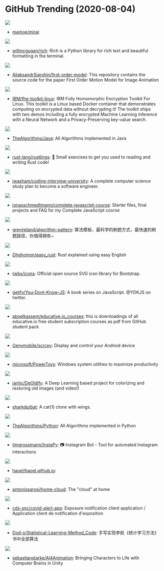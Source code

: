 # GitHub Trending (2020-08-04)

![](https://img.shields.io/badge/none-New%2084-green?style=flat-square&logo=appveyor)
- [mamoe/mirai](https://github.com/mamoe/mirai): 

![](https://img.shields.io/badge/Python-New%20224-green?style=flat-square&logo=appveyor)
- [willmcgugan/rich](https://github.com/willmcgugan/rich): Rich is a Python library for rich text and beautiful formatting in the terminal.

![](https://img.shields.io/badge/Jupyter%20Notebook-New%20119-green?style=flat-square&logo=appveyor)
- [AliaksandrSiarohin/first-order-model](https://github.com/AliaksandrSiarohin/first-order-model): This repository contains the source code for the paper First Order Motion Model for Image Animation

![](https://img.shields.io/badge/C%2B%2B-New%20259-green?style=flat-square&logo=appveyor)
- [IBM/fhe-toolkit-linux](https://github.com/IBM/fhe-toolkit-linux): IBM Fully Homomorphic Encryption Toolkit For Linux. This toolkit is a Linux based Docker container that demonstrates computing on encrypted data without decrypting it! The toolkit ships with two demos including a fully encrypted Machine Learning inference with a Neural Network and a Privacy-Preserving key-value search.

![](https://img.shields.io/badge/Java-New%20224-green?style=flat-square&logo=appveyor)
- [TheAlgorithms/Java](https://github.com/TheAlgorithms/Java): All Algorithms implemented in Java

![](https://img.shields.io/badge/Rust-New%2053-green?style=flat-square&logo=appveyor)
- [rust-lang/rustlings](https://github.com/rust-lang/rustlings): 🦀 Small exercises to get you used to reading and writing Rust code!

![](https://img.shields.io/badge/none-New%20618-green?style=flat-square&logo=appveyor)
- [jwasham/coding-interview-university](https://github.com/jwasham/coding-interview-university): A complete computer science study plan to become a software engineer.

![](https://img.shields.io/badge/JavaScript-New%2084-green?style=flat-square&logo=appveyor)
- [jonasschmedtmann/complete-javascript-course](https://github.com/jonasschmedtmann/complete-javascript-course): Starter files, final projects and FAQ for my Complete JavaScript course

![](https://img.shields.io/badge/Go-New%20234-green?style=flat-square&logo=appveyor)
- [greyireland/algorithm-pattern](https://github.com/greyireland/algorithm-pattern): 算法模板，最科学的刷题方式，最快速的刷题路径，你值得拥有~

![](https://img.shields.io/badge/Shell-New%20135-green?style=flat-square&logo=appveyor)
- [Dhghomon/easy_rust](https://github.com/Dhghomon/easy_rust): Rust explained using easy English

![](https://img.shields.io/badge/JavaScript-New%20471-green?style=flat-square&logo=appveyor)
- [twbs/icons](https://github.com/twbs/icons): Official open source SVG icon library for Bootstrap.

![](https://img.shields.io/badge/none-New%2065-green?style=flat-square&logo=appveyor)
- [getify/You-Dont-Know-JS](https://github.com/getify/You-Dont-Know-JS): A book series on JavaScript. @YDKJS on twitter.

![](https://img.shields.io/badge/none-New%2025-green?style=flat-square&logo=appveyor)
- [aboelkassem/educative.io_courses](https://github.com/aboelkassem/educative.io_courses): this is downloadings of all educative.io free student subscription courses as pdf from GitHub student pack

![](https://img.shields.io/badge/C-New%20244-green?style=flat-square&logo=appveyor)
- [Genymobile/scrcpy](https://github.com/Genymobile/scrcpy): Display and control your Android device

![](https://img.shields.io/badge/C%2B%2B-New%20448-green?style=flat-square&logo=appveyor)
- [microsoft/PowerToys](https://github.com/microsoft/PowerToys): Windows system utilities to maximize productivity

![](https://img.shields.io/badge/Jupyter%20Notebook-New%2034-green?style=flat-square&logo=appveyor)
- [jantic/DeOldify](https://github.com/jantic/DeOldify): A Deep Learning based project for colorizing and restoring old images (and video!)

![](https://img.shields.io/badge/Rust-New%2053-green?style=flat-square&logo=appveyor)
- [sharkdp/bat](https://github.com/sharkdp/bat): A cat(1) clone with wings.

![](https://img.shields.io/badge/Python-New%20101-green?style=flat-square&logo=appveyor)
- [TheAlgorithms/Python](https://github.com/TheAlgorithms/Python): All Algorithms implemented in Python

![](https://img.shields.io/badge/Python-New%2038-green?style=flat-square&logo=appveyor)
- [timgrossmann/InstaPy](https://github.com/timgrossmann/InstaPy): 📷 Instagram Bot - Tool for automated Instagram interactions

![](https://img.shields.io/badge/Shell-New%2047-green?style=flat-square&logo=appveyor)
- [haoel/haoel.github.io](https://github.com/haoel/haoel.github.io): 

![](https://img.shields.io/badge/JavaScript-New%2025-green?style=flat-square&logo=appveyor)
- [antoniosarosi/home-cloud](https://github.com/antoniosarosi/home-cloud): The "cloud" at home

![](https://img.shields.io/badge/TypeScript-New%2079-green?style=flat-square&logo=appveyor)
- [cds-snc/covid-alert-app](https://github.com/cds-snc/covid-alert-app): Exposure notification client application / Application client de notification d'exposition

![](https://img.shields.io/badge/Python-New%20116-green?style=flat-square&logo=appveyor)
- [Dod-o/Statistical-Learning-Method_Code](https://github.com/Dod-o/Statistical-Learning-Method_Code): 手写实现李航《统计学习方法》书中全部算法

![](https://img.shields.io/badge/C%2B%2B-New%2068-green?style=flat-square&logo=appveyor)
- [sebastianstarke/AI4Animation](https://github.com/sebastianstarke/AI4Animation): Bringing Characters to Life with Computer Brains in Unity

